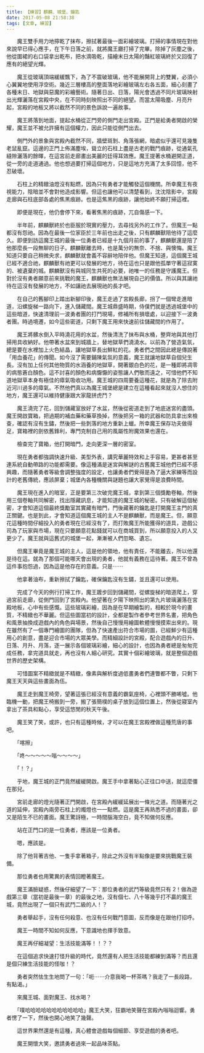 ```yaml
---
title: 【練習】麒麟、城堡、鑰匙
date: 2017-05-08 21:58:38
tags: [文章, 練習]
---
```

　　魔王雙手用力地擰乾了抹布，擦拭著最後一面彩繪玻璃。打掃的事情現在對他來說早已得心應手，在下午日落之前，就將魔王廳打掃了完畢。除掉了灰塵之後，他從圍裙的右口袋拿出乾布，把水滴吸乾，描繪末日太陽的豔紅玻璃終於又回復了應有的絕望光輝。

　　魔王從玻璃頂端緩緩飄下，為了不震破玻璃，他不能展開背上的雙翼，必須小心翼翼地使用浮空術。幾近三層樓高的整面落地彩繪玻璃左右各五面，細心刻畫了各種末日、地獄與惡魔的彩繪藝術。隨著日出、日落，陽光會透過不同片玻璃映射出光輝灑落在宮殿中央，在不同時刻映照出不同的絕望。而當太陽吸塵、月亮升起，宮殿的地板又將以截然不同的景色訴說一遍故事。

　　魔王將落到地面，提起水桶從正門旁的側門走出宮殿。正門是給勇者開啟的榮耀，魔王並不被允許擁有這個權力，因此只能從側門出去。

　　側門外的景象與宮殿內截然不同，牆壁斑剝、角落張網，暗處似乎還可見幾隻老鼠亂竄。這邊的正門上佈滿塵埃，聳立的石柱上盡是古老的戰鬥痕跡，從通氣孔縫隙灑落的餘暉，在這宮前走廊畫出美麗的廷得耳效應。魔王提著水桶避開正道，從一旁的走道通過。他也想過要打掃這個地方，只是這地方充滿了太多回憶，他不忍破壞。

　　石柱上的精緻油燈沒有點燃，因為只有勇者才能觸發這個機關。所幸魔王有夜視能力，陰暗並不會對他造成影響。但這也讓他可以清楚看到，沈沈陰影中，宮殿走廊與石柱底部各處的焦黑痕跡。也是這焦黑的痕跡，讓他始終不願打掃這裡。

　　即便是現在，他仍會停下來，看著焦黑的痕跡，兀自傷感一下。

　　半年前，麒麟獸終於也臣服於現實的壓力，去尋找另外的工作了。但魔王一點都沒有怨祂。因為在最後一位家臣於三年前也出走之後，只有麒麟獸陪他待了這麼久。即便到訪這魔王城的最後一位勇者已經是十九個月前的事了，麒麟獸還是陪了他那麼長一段無聊的日子。麒麟獸離去時，也是萬分的無奈、不捨、與懊悔。魔王知道只要自己稍微央求，麒麟獸就會義不容辭地陪伴他。但魔王知道，這個魔王城已經不適合祂，麒麟獸有祂更可以發展的地方，待在這也只是跟他孤單守著這寂寞的、被遺棄的城。麒麟獸沒有與城同生共死的必要，祂唯一的任務是守護魔王。但對於沒有勇者願意前來挑戰的魔王，麒麟獸也無法展現自己的價值。所以與其讓祂待在這沒有發展的地方，不如讓祂去展現祂的長才吧。

　　在自己的舊腳印上踏出新腳印後，魔王走過了宮殿長廊，拐了一個彎走進暗道，沿螺旋梯一路向下，進入儲藏間。魔王城鼎盛時期，侍僕們就是透過城堡中的這些暗道，快速清理前一波勇者團的打鬥現場，修補所有損壞處，以迎接下一波勇者團。時過境遷，如今這些密道，只剩下魔王用來快速前往儲藏間的作用了。

　　魔王將髒水倒入平時澆花用的水盆，然後清洗了抹布與水桶，整齊地與其他打掃用具收納好。他帶著水盆來到城牆上，替地獄草們澆澆水。以前為了營造氣氛，總是要在水裡加上火色結晶，讓地獄草長出鮮紅的花。勇者們之間因此總是傳說著「用血養花」的傳聞。如今沒了需要鋪陳氣氛的意義，魔王就讓地獄草自個兒生長。沒有加上任何其他物質的水涵養的地獄草，開著銀白色的花，是一種即將凋零的病態蒼白顏色。這不討喜的顏色和病懨懨的姿態讓人們敬而遠之，可惜他們不知道地獄草本身有極佳的瘴氣吸收功用。魔王城的四周要養這種花，就是為了除去附近河川過多的瘴氣。不然他們真以為魔王城堡總是建立在這種看起來就沒人想住的地方，魔王還可以維持健康跟大家龍拼虎鬥？

　　魔王澆完了花，回到儲藏室放好了水盆，然後從密道走到了地底迷宮的盡頭。魔王開啟寶箱，把過期的補血藥和藥草換掉，然後把另一箱的武器和防具拿出來檢查，確認有沒有生鏽，然後把一些剝落的地方重新上蠟。所幸魔王保存功夫做得足，寶箱裡的劍依舊鋒利，專門克制自己用的風屬性附魔效果也還在。

　　檢查完了寶箱，他打開暗門，走向更深一層的密室。

　　現在勇者都強調快速升級、美型外表，講究華麗特效和上手容易，更甚者甚至連系統自動帶路的功能都需要。像這種滿是迷宮與解謎的古舊魔王城他們已經不感興趣，而隨著勇者等級會調整強度的設定，也讓勇者們覺得是為了逼大家練等而設計的老舊傳統，應該屏棄；城堡內各種機關與謎題也讓大家覺得是浪費時間。

　　魔王現在進入的暗室，正是要第三次破完魔王城，拿到第三個獎勵卷軸，然後用三個卷軸共同解密，找出隱藏訊息，才能知道的魔王城的秘密。只有破解這個秘密，才會知道這個最終獎勵室其實藏有暗門，門後藏著的鑰匙是打開魔王主門的真正關鍵。也是到此，才會知道這個魔王城的主人不是麒麟獸，而是魔王。但，願意花這種時間仔細投入的勇者現在已經沒有了，而打敗魔王所能獲得的道具，遊戲公司為了玩家與市場，現在只要願意花點錢就可以在商城買到，所以願意投入的人又更少了。魔王就與這舊式的城堡一起，漸漸被人們忽略、遺忘。

　　但魔王畢竟是魔王城的主人，這是他的領地，他有責任，不能離去，所以他還是待在這。就為了那個可能哪天會出現的勇者，他就有義務在這待著。魔王不曾為這件事抱怨過，因為這是他存在的意義。只是⋯⋯

　　他拿著油布，重新擦拭了鑰匙，確保鑰匙沒有生鏽，並且還可以使用。

　　完成了今天的例行打掃工作，魔王踱步回到儲藏間，從螺旋梯的暗道爬上，穿過宮前走廊，從側門回到了宮殿內。他望著在夕陽下映照出的第九片玻璃灑落在宮殿地板，心中有些感慨。這些玻璃彩繪，因為是在早期繪製的，相較於現今的畫質，不精緻也不華麗。但這些圖當初的設計，全都是製作者參考世界名畫，把角色和風景抽換成遊戲內的角色與場景，然後自己慢慢用繪圖軟體慢慢摸索出來的。現在雖然有了一個專門繪圖的團隊，但為了快速產出符合市場的圖，已經鮮少有這種用心的創意，盡是迎合市場的大眾美學。而精細設計的宮殿，配合遊戲內的日升、日落、月升、月落，逐一展示各個玻璃彩繪，細心的設計，也因為勇者總是匆匆完成任務，拿完道具就走，再也沒有人細心研究。其實十個彩繪玻璃，就是整個遊戲世界的歷史架構。

　　可惜圖案不精緻就是不精緻，像素與解析度過低畫勇者們連瞥都不瞥，只剩下魔王天天與這些畫面為伍。

　　魔王走到魔王椅旁，望著這張已經沒有意義的霸氣座椅，心裡頭不勝唏噓。他臨機一動，把魔王椅搬到一旁，搬了張簡樸的桌子放到這個位置上，然後從寢室內拿出了茶具和點心，享受這悠閒的秋天午後。

　　魔王笑了笑，或許，也只有這種時候，才可以在魔王宮殿裡做這種荒唐的事吧。

　　「喀擦」

　　「咚～～～～～嗡～～～～」

　　「！？」

　　乎地，魔王城的正門竟然緩緩開啟。魔王手中拿著點心正往口中送，就這麼僵在那兒。

　　宮前走廊的燈光隨著正門開啟，在宮殿內緩緩延展出一條光之道。而隨著光之道的延伸，宮殿內兩旁石柱上的燭燈也一一點燃。這是魔王再熟悉不過的畫面，卻又是陌生不已的畫面。魔王驚訝極，一時間腦海空白，竟不知做何反應。

　　站在正門口的是一位勇者，應該是一位勇者。

　　嗯，應該是。

　　除了他背著吉他、一隻手拿著箱子，除此之外沒有半點像是要來挑戰魔王裝備。

　　那位勇者也用驚異的表情回瞪著魔王。

　　魔王滿臉疑惑，然後仔細望了一下：那位勇者的武鬥等級竟然只有 2！做為遊戲第三章（當初是最後一章）的最後之地，沒有個七、八十等幾乎打不贏的魔王城，竟然出現了一個只有武鬥二級的人！？

　　勇者舉起手，沒有任何殺意、也沒有任何戰鬥意圖，反而像是在跟他打招呼。

　　魔王一時間不知如何反應，下意識地也揮手致意。

　　魔王再仔細凝望：生活技能滿等！！？？

　　在這個追求快速打怪升級的時代，竟然還有人把生活技能都練到滿等？而且還是個只練生活技能的怪咖！？

　　勇者突然怯生生地問了一句：「呃⋯⋯介意我喝一杯茶嗎？我走了一長段路，有點渴。」

　　來魔王城、面對魔王、找水喝？

　　「噗哈哈哈哈哈哈哈哈哈哈哈」魔王大笑，狂霸地笑聲在宮殿內嗡嗡迴響。勇者愣了一下，然後也開心地笑了幾聲。

　　這世界果然還是有這種，真心體會遊戲每個細節、享受遊戲的勇者吧。

　　魔王開懷大笑，邀請勇者過來一起品味茶點。